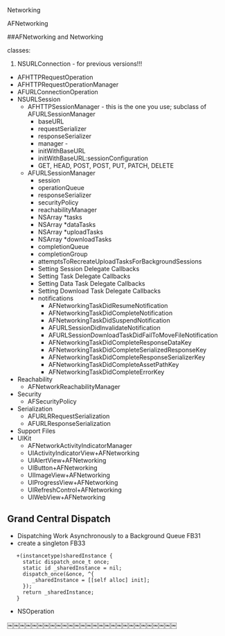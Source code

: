 
Networking

AFNetworking


##AFNetworking and Networking

classes:

1. NSURLConnection - for previous versions!!!
  * AFHTTPRequestOperation
  * AFHTTPRequestOperationManager
  * AFURLConnectionOperation
* NSURLSession
  * AFHTTPSessionManager \- this is the one you use; subclass of AFURLSessionManager
    * baseURL
    * requestSerializer
    * responseSerializer
    * manager - 
    * initWithBaseURL
    * initWithBaseURL:sessionConfiguration
    * GET, HEAD, POST, POST, PUT, PATCH, DELETE
  * AFURLSessionManager
    * session
    * operationQueue
    * responseSerializer
    * securityPolicy
    * reachabilityManager
    * NSArray *tasks
    * NSArray *dataTasks
    * NSArray *uploadTasks
    * NSArray *downloadTasks
    * completionQueue
    * completionGroup
    * attemptsToRecreateUploadTasksForBackgroundSessions
    * Setting Session Delegate Callbacks                        
    * Setting Task Delegate Callbacks                            
    * Setting Data Task Delegate Callbacks                        
    * Setting Download Task Delegate Callbacks                        
    * notifications
      * AFNetworkingTaskDidResumeNotification
      * AFNetworkingTaskDidCompleteNotification
      * AFNetworkingTaskDidSuspendNotification
      * AFURLSessionDidInvalidateNotification
      * AFURLSessionDownloadTaskDidFailToMoveFileNotification
      * AFNetworkingTaskDidCompleteResponseDataKey
      * AFNetworkingTaskDidCompleteSerializedResponseKey
      * AFNetworkingTaskDidCompleteResponseSerializerKey
      * AFNetworkingTaskDidCompleteAssetPathKey
      * AFNetworkingTaskDidCompleteErrorKey
* Reachability
  * AFNetworkReachabilityManager
* Security
  * AFSecurityPolicy
* Serialization
  * AFURLRRequestSerialization
  * AFURLResponseSerialization
* Support Files
* UIKit
  * AFNetworkActivityIndicatorManager
  * UIActivityIndicatorView+AFNetworking
  * UIAlertView+AFNetworking
  * UIButton+AFNetworking
  * UIImageView+AFNetworking
  * UIProgressView+AFNetworking
  * UIRefreshControl+AFNetworking
  * UIWebView+AFNetworking


## Grand Central Dispatch
  - Dispatching Work Asynchronously to a Background Queue FB31
  - create a singleton FB33

```  
   +(instancetype)sharedInstance { 
     static dispatch_once_t once; 
     static id _sharedInstance = nil; 
     dispatch_once(&once, ^{
        _sharedInstance = [[self alloc] init]; 
     });
     return _sharedInstance; 
   }
```
   - NSOperation

￼￼￼￼￼￼￼￼￼￼￼￼￼￼￼￼￼￼￼￼￼￼￼￼￼￼￼￼

